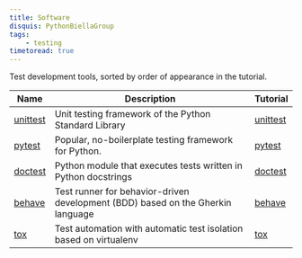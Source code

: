 ```yaml
---
title: Software
disquis: PythonBiellaGroup
tags:
    - testing
timetoread: true
---
```


Test development tools, sorted by order of appearance in the tutorial.

| Name                 | Description                                                                     | Tutorial               |
|----------------------|---------------------------------------------------------------------------------|------------------------|
| [unittest][unittest] | Unit testing framework of the Python Standard Library                           | [unittest][t:unittest] |
| [pytest][pytest]     | Popular, no-boilerplate testing framework for Python.                           | [pytest][t:pytest]     |
| [doctest][doctest]   | Python module that executes tests written in Python docstrings                  | [doctest][t:doctest]   |
| [behave][behave]     | Test runner for behavior-driven development (BDD) based on the Gherkin language | [behave][t:behave]     |
| [tox][tox]           | Test automation with automatic test isolation based on virtualenv               | [tox][t:tox]           |

[unittest]: https://docs.python.org/3/library/unittest.html
[pytest]: https://docs.pytest.org/
[doctest]: https://docs.python.org/3/library/doctest.html
[behave]: https://behave.readthedocs.io/
[tox]: https://tox.wiki/

[t:unittest]: ../tutorial/unittest.md
[t:pytest]: ../tutorial/pytest.md
[t:doctest]: ../tutorial/doctest.md
[t:behave]: ../tutorial/behave.md
[t:tox]: ../tutorial/tox.md

